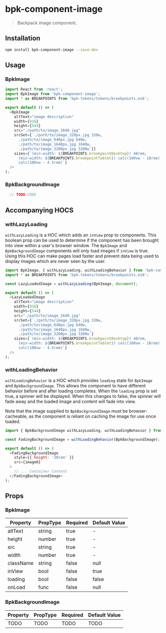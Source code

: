 # bpk-component-image

> Backpack image component.

## Installation

```sh
npm install bpk-component-image --save-dev
```

## Usage

### BpkImage

```js
import React from 'react';
import BpkImage from 'bpk-component-image';
import * as BREAKPOINTS from 'bpk-tokens/tokens/breakpoints.es6';

export default () => (
  <BpkImage
    altText="image description"
    width={816}
    height={544}
    src="./path/to/image_1640.jpg"
    srcSet={`./path/to/image_320px.jpg 320w,
      ./path/to/image_640px.jpg 640w,
      ./path/to/image_1640px.jpg 1640w,
      ./path/to/image_3200px.jpg 3200w`}]
    sizes={`(min-width: ${BREAKPOINTS.breakpointDesktop}) 48rem,
      (min-width: ${BREAKPOINTS.breakpointTablet}) calc(100vw - 18rem),
      calc(100vw - 4.5rem)`}
  />
);
```

### BpkBackgroundImage

```js
  // TODO CODE
```

## Accompanying HOCS

### withLazyLoading

`withLazyLoading` is a HOC which adds an `inView` prop to components.
This boolean prop can be used to determine if the component has been brought into view within a user's browser window.
The `BpkImage` and `BpkBackgroundImage` components will only load images if `inView` is true.
Using this HOC can make pages load faster and prevent data being used to display images which are never seen by the user.

```js
import BpkImage, { withLazyLoading, withLoadingBehavior } from 'bpk-component-image';
import * as BREAKPOINTS from 'bpk-tokens/tokens/breakpoints.es6';

const LazyLoadedImage = withLazyLoading(BpkImage, document);

export default () => (
  <LazyLoadedImage
    altText="image description"
    width={816}
    height={544}
    src="./path/to/image_1640.jpg"
    srcSet={`./path/to/image_320px.jpg 320w,
      ./path/to/image_640px.jpg 640w,
      ./path/to/image_1640px.jpg 1640w,
      ./path/to/image_3200px.jpg 3200w`}
    sizes={`(min-width: ${BREAKPOINTS.breakpointDesktop}) 48rem,
      (min-width: ${BREAKPOINTS.breakpointTablet}) calc(100vw - 18rem),
      calc(100vw - 4.5rem)`}
  />
);
```

### withLoadingBehavior
`withLoadingBehavior` is a HOC which provides `loading` state for `BpkImage` and `BpkBackgroundImage`. This allows the component to have different behavior before and after loading completes.
When the `loading` prop is set true, a spinner will be displayed. When this changes to false, the spinner will fade away and the loaded image and content will fade into view.

Note that the image supplied to `BpkBackgroundImage` must be browser-cacheable, as the component is reliant on caching the image for use once loaded.

```js
import { BpkBackgroundImage withLazyLoading, withLoadingBehavior } from 'bpk-component-image';

const FadingBackgroundImage = withLoadingBehavior(BpkBackgroundImage);

export default () => (
  <FadingBackgroundImage
    style={{ height: '20rem' }}
    src={image6}
  >
    // ... Container Content
  </FadingBackgroundImage>
);
```

## Props

### BpkImage

| Property         | PropType  | Required | Default Value       |
| ---------------- | --------- | -------- | ------------------- |
| altText          | string    | true     | -                   |
| height           | number    | true     | -                   |
| src              | string    | true     | -                   |
| width            | number    | true     | -                   |
| className        | string    | false    | null                |
| inView           | bool      | false    | true                |
| loading          | bool      | false    | false               |
| onLoad           | func      | false    | null                |

### BpkBackgroundImage

| Property         | PropType  | Required | Default Value       |
| ---------------- | --------- | -------- | ------------------- |
| TODO             | TODO      | TODO     | TODO                |
